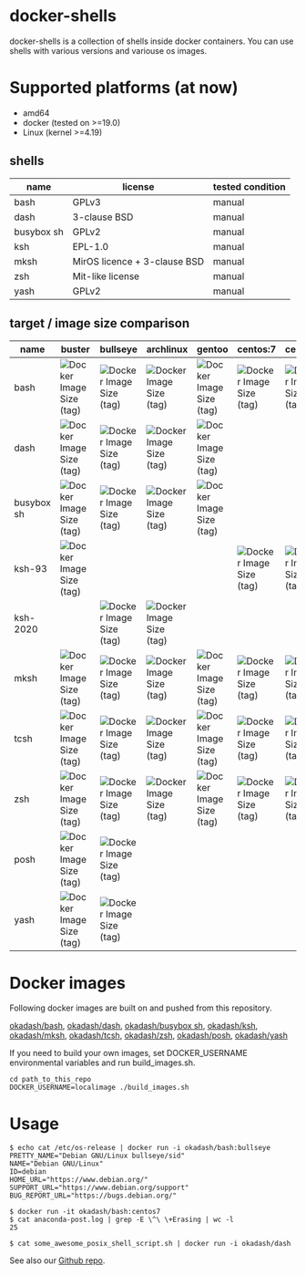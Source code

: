 # docker-shells

docker-shells is a collection of shells inside docker containers. You can use shells with various versions and variouse os images.

# Supported platforms (at now)

* amd64
* docker (tested on >=19.0)
* Linux (kernel >=4.19)

## shells

| name | license | tested condition |
| --- | --- | --- |
| bash | GPLv3 | manual |
| dash | 3-clause BSD | manual |
| busybox sh | GPLv2 | manual |
| ksh | EPL-1.0 | manual |
| mksh | MirOS licence + 3-clause BSD | manual |
| zsh | Mit-like license | manual |
| yash | GPLv2 | manual |

## target / image size comparison

| name | buster | bullseye | archlinux | gentoo | centos:7 | centos:8 | alpine |
| --- | --- | --- | --- | --- | --- | --- | --- |
| bash | ![Docker Image Size (tag)](https://img.shields.io/docker/image-size/okadash/bash/debian-buster-slim?label=) | ![Docker Image Size (tag)](https://img.shields.io/docker/image-size/okadash/bash/debian-bullseye-slim?label=) | ![Docker Image Size (tag)](https://img.shields.io/docker/image-size/okadash/bash/archlinux?label=) | ![Docker Image Size (tag)](https://img.shields.io/docker/image-size/okadash/bash/gentoo?label=) | ![Docker Image Size (tag)](https://img.shields.io/docker/image-size/okadash/bash/centos7?label=) | ![Docker Image Size (tag)](https://img.shields.io/docker/image-size/okadash/bash/centos8?label=) | ![Docker Image Size (tag)](https://img.shields.io/docker/image-size/okadash/bash/alpine?label=) |
| dash | ![Docker Image Size (tag)](https://img.shields.io/docker/image-size/okadash/dash/debian-buster-slim?label=) | ![Docker Image Size (tag)](https://img.shields.io/docker/image-size/okadash/dash/debian-bullseye-slim?label=) | ![Docker Image Size (tag)](https://img.shields.io/docker/image-size/okadash/dash/archlinux?label=) | ![Docker Image Size (tag)](https://img.shields.io/docker/image-size/okadash/dash/gentoo?label=) | | | ![Docker Image Size (tag)](https://img.shields.io/docker/image-size/okadash/dash/alpine?label=) |
| busybox sh | ![Docker Image Size (tag)](https://img.shields.io/docker/image-size/okadash/busybox/debian-buster-slim?label=) | ![Docker Image Size (tag)](https://img.shields.io/docker/image-size/okadash/busybox/debian-bullseye-slim?label=) | ![Docker Image Size (tag)](https://img.shields.io/docker/image-size/okadash/busybox/archlinux?label=) | ![Docker Image Size (tag)](https://img.shields.io/docker/image-size/okadash/busybox/gentoo?label=) | | | ![Docker Image Size (tag)](https://img.shields.io/docker/image-size/okadash/busybox/alpine?label=) |
| ksh-93 | ![Docker Image Size (tag)](https://img.shields.io/docker/image-size/okadash/ksh/debian-buster-slim?label=) | | | | ![Docker Image Size (tag)](https://img.shields.io/docker/image-size/okadash/ksh/centos7?label=) | ![Docker Image Size (tag)](https://img.shields.io/docker/image-size/okadash/ksh/centos8?label=) |
| ksh-2020 | | ![Docker Image Size (tag)](https://img.shields.io/docker/image-size/okadash/ksh/debian-bullseye-slim?label=) | ![Docker Image Size (tag)](https://img.shields.io/docker/image-size/okadash/ksh/archlinux?label=) | | | |
| mksh | ![Docker Image Size (tag)](https://img.shields.io/docker/image-size/okadash/mksh/debian-buster-slim?label=) | ![Docker Image Size (tag)](https://img.shields.io/docker/image-size/okadash/mksh/debian-bullseye-slim?label=) | ![Docker Image Size (tag)](https://img.shields.io/docker/image-size/okadash/mksh/archlinux?label=) | ![Docker Image Size (tag)](https://img.shields.io/docker/image-size/okadash/mksh/gentoo?label=) | ![Docker Image Size (tag)](https://img.shields.io/docker/image-size/okadash/mksh/centos7?label=) | ![Docker Image Size (tag)](https://img.shields.io/docker/image-size/okadash/mksh/centos8?label=) | ![Docker Image Size (tag)](https://img.shields.io/docker/image-size/okadash/mksh/alpine?label=) |
| tcsh | ![Docker Image Size (tag)](https://img.shields.io/docker/image-size/okadash/tcsh/debian-buster-slim?label=) | ![Docker Image Size (tag)](https://img.shields.io/docker/image-size/okadash/tcsh/debian-bullseye-slim?label=) | ![Docker Image Size (tag)](https://img.shields.io/docker/image-size/okadash/tcsh/archlinux?label=) | ![Docker Image Size (tag)](https://img.shields.io/docker/image-size/okadash/tcsh/gentoo?label=) | ![Docker Image Size (tag)](https://img.shields.io/docker/image-size/okadash/tcsh/centos7?label=) | ![Docker Image Size (tag)](https://img.shields.io/docker/image-size/okadash/tcsh/centos8?label=) | ![Docker Image Size (tag)](https://img.shields.io/docker/image-size/okadash/tcsh/alpine?label=) |
| zsh | ![Docker Image Size (tag)](https://img.shields.io/docker/image-size/okadash/zsh/debian-buster-slim?label=) | ![Docker Image Size (tag)](https://img.shields.io/docker/image-size/okadash/zsh/debian-bullseye-slim?label=) | ![Docker Image Size (tag)](https://img.shields.io/docker/image-size/okadash/zsh/archlinux?label=) | ![Docker Image Size (tag)](https://img.shields.io/docker/image-size/okadash/zsh/gentoo?label=) | ![Docker Image Size (tag)](https://img.shields.io/docker/image-size/okadash/zsh/centos7?label=) | ![Docker Image Size (tag)](https://img.shields.io/docker/image-size/okadash/zsh/centos8?label=) | ![Docker Image Size (tag)](https://img.shields.io/docker/image-size/okadash/mksh/centos8?label=) | ![Docker Image Size (tag)](https://img.shields.io/docker/image-size/okadash/zsh/alpine?label=) |
| posh | ![Docker Image Size (tag)](https://img.shields.io/docker/image-size/okadash/posh/debian-buster-slim?label=) | ![Docker Image Size (tag)](https://img.shields.io/docker/image-size/okadash/posh/debian-bullseye-slim?label=) | | | | |
| yash | ![Docker Image Size (tag)](https://img.shields.io/docker/image-size/okadash/yash/debian-buster-slim?label=) | ![Docker Image Size (tag)](https://img.shields.io/docker/image-size/okadash/yash/debian-bullseye-slim?label=) | | | | |


# Docker images

Following docker images are built on and pushed from this repository.

[okadash/bash](https://hub.docker.com/repository/docker/okadash/bash), [okadash/dash](https://hub.docker.com/repository/docker/okadash/dash), [okadash/busybox sh](https://hub.docker.com/repository/docker/okadash/busybox), [okadash/ksh](https://hub.docker.com/repository/docker/okadash/ksh), [okadash/mksh](https://hub.docker.com/repository/docker/okadash/mksh), [okadash/tcsh](https://hub.docker.com/repository/docker/okadash/tcsh), [okadash/zsh](https://hub.docker.com/repository/docker/okadash/zsh), [okadash/posh](https://hub.docker.com/repository/docker/okadash/posh), [okadash/yash](https://hub.docker.com/repository/docker/okadash/yash)

If you need to build your own images, set DOCKER_USERNAME environmental variables and run build_images.sh.

```
cd path_to_this_repo
DOCKER_USERNAME=localimage ./build_images.sh
```


# Usage

```
$ echo cat /etc/os-release | docker run -i okadash/bash:bullseye
PRETTY_NAME="Debian GNU/Linux bullseye/sid"
NAME="Debian GNU/Linux"
ID=debian
HOME_URL="https://www.debian.org/"
SUPPORT_URL="https://www.debian.org/support"
BUG_REPORT_URL="https://bugs.debian.org/"
```

```
$ docker run -it okadash/bash:centos7
$ cat anaconda-post.log | grep -E \^\ \+Erasing | wc -l
25
```

```
$ cat some_awesome_posix_shell_script.sh | docker run -i okadash/dash
```

See also our [Github repo](https://github.com/okadash/docker-shells).
